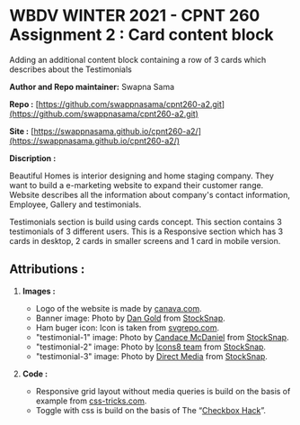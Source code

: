 # WBDV WINTER 2021 - CPNT 260 Assignment 2 : Card content block

Adding an additional content block containing a row of 3 cards which describes about the Testimonials

**Author and Repo maintainer:** Swapna Sama

**Repo :** [https://github.com/swappnasama/cpnt260-a2.git](https://github.com/swappnasama/cpnt260-a2.git)

**Site :** [https://swappnasama.github.io/cpnt260-a2/](https://swappnasama.github.io/cpnt260-a2/)

**Discription :** 

Beautiful Homes is interior designing and home staging company. They want to build a e-marketing website to expand their customer range. Website describes all the information about company's contact information, Employee, Gallery and testimonials.

Testimonials section is build using cards concept. This section contains 3 testimonials of 3 different users. This is a Responsive section which has 3 cards in desktop, 2 cards in smaller screens and 1 card in mobile version.

## Attributions :

1. **Images :**

    - Logo of the website is made by [canava.com](https://www.canva.com).
    - Banner image: Photo by [Dan Gold](https://stocksnap.io/author/35902) from [StockSnap](https://stocksnap.io").
    - Ham buger icon: Icon is taken from [svgrepo.com](https://www.svgrepo.com/).
    - "testimonial-1" image: Photo by [Candace McDaniel](https://stocksnap.io/author/candacemcdaniel) from [StockSnap](https://stocksnap.io").
    - "testimonial-2" image: Photo by [Icons8 team]("https://stocksnap.io/author/icons8") from [StockSnap](https://stocksnap.io").
    - "testimonial-3" image: Photo by [Direct Media]("https://stocksnap.io/author/directmedia") from [StockSnap](https://stocksnap.io").

2. **Code :**
  
    - Responsive grid layout without media queries is build on the basis of example from [css-tricks.com](https://css-tricks.com/a-responsive-grid-layout-with-no-media-queries/).
    - Toggle with css is build on the basis of The “[Checkbox Hack](https://css-tricks.com/the-checkbox-hack/)”.
